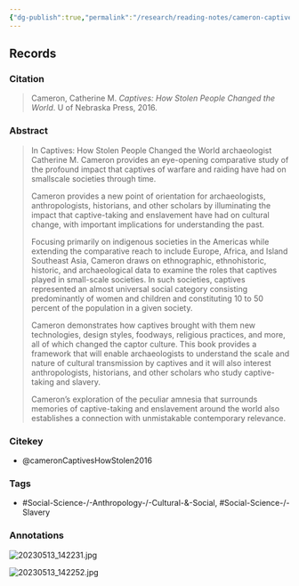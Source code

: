```yaml
---
{"dg-publish":true,"permalink":"/research/reading-notes/cameron-captives-how-stolen2016/","title":"Records","tags":["Social-Science-/-Anthropology-/-Cultural-&-Social","Social-Science-/-Slavery","gardenEntry","gardenEntry","gardenEntry"]}
---
```



## Records

### Citation

> Cameron, Catherine M. *Captives: How Stolen People Changed the World*. U of Nebraska Press, 2016.

### Abstract

> In Captives: How Stolen People Changed the World archaeologist Catherine M. Cameron provides an eye-opening comparative study of the profound impact that captives of warfare and raiding have had on smallscale societies through time.
>
> Cameron provides a new point of orientation for archaeologists, anthropologists, historians, and other scholars by illuminating the impact that captive-taking and enslavement have had on cultural change, with important implications for understanding the past.
>
> Focusing primarily on indigenous societies in the Americas while extending the comparative reach to include Europe, Africa, and Island Southeast Asia, Cameron draws on ethnographic, ethnohistoric, historic, and archaeological data to examine the roles that captives played in small-scale societies. In such societies, captives represented an almost universal social category consisting predominantly of women and children and constituting 10 to 50 percent of the population in a given society.
>
> Cameron demonstrates how captives brought with them new technologies, design styles, foodways, religious practices, and more, all of which changed the captor culture. This book provides a framework that will enable archaeologists to understand the scale and nature of cultural transmission by captives and it will also interest anthropologists, historians, and other scholars who study captive-taking and slavery.
>
> Cameron’s exploration of the peculiar amnesia that surrounds memories of captive-taking and enslavement around the world also establishes a connection with unmistakable contemporary relevance.


### Citekey

- @cameronCaptivesHowStolen2016

### Tags

- #Social-Science-/-Anthropology-/-Cultural-&-Social, #Social-Science-/-Slavery

### Annotations






![20230513_142231.jpg](/img/user/Files/attachments/20230513_142231.jpg)

![20230513_142252.jpg](/img/user/Files/attachments/20230513_142252.jpg)

